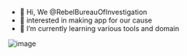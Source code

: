 - 👋 Hi, We @RebelBureauOfInvestigation
- 👀  interested in making app for our cause
- 🌱 I’m currently learning various tools and domain

![image](https://user-images.githubusercontent.com/121364991/209453684-48a18895-07e0-419a-908c-e07012174095.png)

<!---
RebelBureauOfInvestigation/RebelBureauOfInvestigation is a ✨ special ✨ repository because its `README.md` (this file) appears on your GitHub profile.
You can click the Preview link to take a look at your changes.
--->
